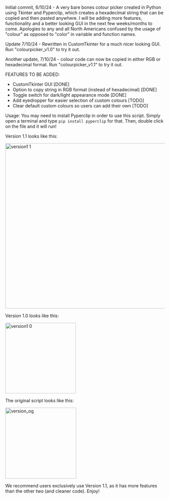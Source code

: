 Initial commit, 6/10/24 - A very bare bones colour picker created in Python using Tkinter and Pyperclip, which creates a hexadecimal string that can be copied and then pasted anywhere. I will be adding more features, functionality and a better looking GUI in the next few weeks/months to come. Apologies to any and all North Americans confused by the usage of "colour" as opposed to "color" in variable and function names. 

Update 7/10/24 - Rewritten in CustomTkinter for a much nicer looking GUI. Run "colourpicker_v1.0" to try it out. 

Another update, 7/10/24 - colour code can now be copied in either RGB or hexadecimal format. Run "colourpicker_v1.1" to try it out.

FEATURES TO BE ADDED:
- CustomTkinter GUI [DONE]
- Option to copy string in RGB format (instead of hexadecimal) [DONE]
- Toggle switch for dark/light appearance mode [DONE]
- Add eyedropper for easier selection of custom colours [TODO]
- Clear default custom colours so users can add their own [TODO]

Usage:
You may need to install Pyperclip in order to use this script. Simply open a terminal and type ```pip install pyperclip``` for that.
Then, double click on the file and it will run!

Version 1.1 looks like this:

<img width="522" alt="version1 1" src="https://github.com/user-attachments/assets/664dc3e7-db45-4fa8-9968-fe70278b285b">


Version 1.0 looks like this:

<img width="223" alt="version1 0" src="https://github.com/user-attachments/assets/1d14142d-4414-4aa7-aafd-65be6543970f">


The original script looks like this:

<img width="224" alt="version_og" src="https://github.com/user-attachments/assets/356874ee-7576-4c73-a550-46aa88d885a7">

We recommend users exclusively use Version 1.1, as it has more features than the other two (and cleaner code).
Enjoy!
